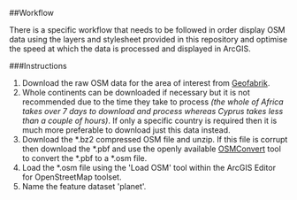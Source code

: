##Workflow

There is a specific workflow that needs to be followed in order display OSM data using the layers and stylesheet provided in this repository and optimise the speed at which the data is processed and displayed in ArcGIS.

###Instructions

1. Download the raw OSM data for the area of interest from [Geofabrik](http://download.geofabrik.de/). 
 1. Whole continents can be downloaded if necessary but it is not recommended due to the time they take to process *(the whole of Africa takes over 7 days to download and process whereas Cyprus takes less than a couple of hours)*. If only a specific country is required then it is much more preferable to download just this data instead.
 2. Download the *.bz2 compressed OSM file and unzip. If this file is corrupt then download the *.pbf and use the openly available [OSMConvert](http://wiki.openstreetmap.org/wiki/Osmconvert) tool to convert the *.pbf to a *.osm file.
2. Load the *.osm file using the 'Load OSM' tool within the ArcGIS Editor for OpenStreetMap toolset.
 1. Name the feature dataset 'planet'.
